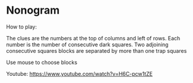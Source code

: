 # Nonogram

How to play:

The clues are the numbers at the top of columns and left of rows. Each number is the number of consecutive dark squares. Two adjoining consecutive squares blocks are separated by more than one trap squares

Use mouse to choose blocks

Youtube: https://www.youtube.com/watch?v=H6C-pcw1tZE
